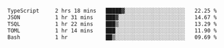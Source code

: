 <!--START_SECTION:waka-->

```txt
TypeScript     2 hrs 18 mins   █████▓░░░░░░░░░░░░░░░░░░░   22.25 %
JSON           1 hr 31 mins    ███▓░░░░░░░░░░░░░░░░░░░░░   14.67 %
TSQL           1 hr 22 mins    ███▒░░░░░░░░░░░░░░░░░░░░░   13.29 %
TOML           1 hr 14 mins    ███░░░░░░░░░░░░░░░░░░░░░░   11.90 %
Bash           1 hr            ██▒░░░░░░░░░░░░░░░░░░░░░░   09.69 %
```

<!--END_SECTION:waka-->